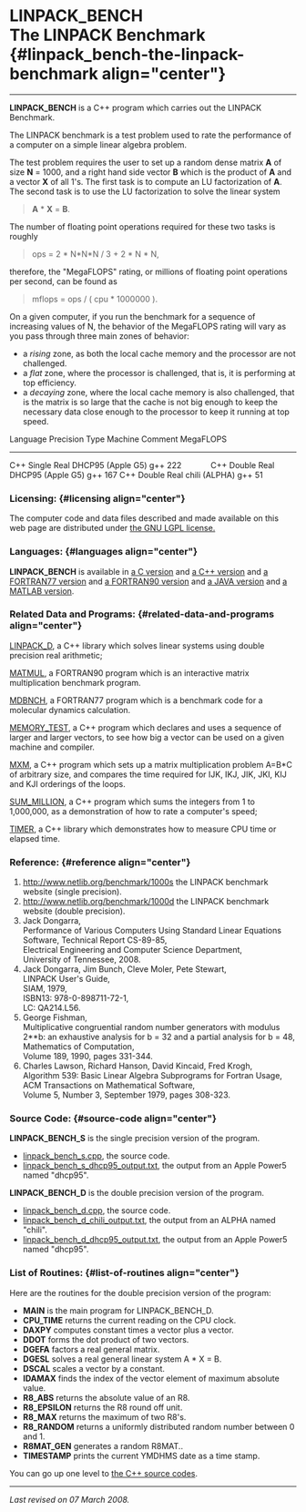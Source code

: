 LINPACK\_BENCH\
The LINPACK Benchmark {#linpack_bench-the-linpack-benchmark align="center"}
=====================

------------------------------------------------------------------------

**LINPACK\_BENCH** is a C++ program which carries out the LINPACK
Benchmark.

The LINPACK benchmark is a test problem used to rate the performance of
a computer on a simple linear algebra problem.

The test problem requires the user to set up a random dense matrix **A**
of size **N** = 1000, and a right hand side vector **B** which is the
product of **A** and a vector **X** of all 1's. The first task is to
compute an LU factorization of **A**. The second task is to use the LU
factorization to solve the linear system

> **A** \* **X** = **B**.

The number of floating point operations required for these two tasks is
roughly

> ops = 2 \* N\*N\*N / 3 + 2 \* N \* N,

therefore, the "MegaFLOPS" rating, or millions of floating point
operations per second, can be found as

> mflops = ops / ( cpu \* 1000000 ).

On a given computer, if you run the benchmark for a sequence of
increasing values of N, the behavior of the MegaFLOPS rating will vary
as you pass through three main zones of behavior:

-   a *rising* zone, as both the local cache memory and the processor
    are not challenged.
-   a *flat* zone, where the processor is challenged, that is, it is
    performing at top efficiency.
-   a *decaying* zone, where the local cache memory is also challenged,
    that is the matrix is so large that the cache is not big enough to
    keep the necessary data close enough to the processor to keep it
    running at top speed.

  Language   Precision   Type   Machine             Comment   MegaFLOPS
  ---------- ----------- ------ ------------------- --------- -----------
  C++        Single      Real   DHCP95 (Apple G5)   g++       222
                                                               
  C++        Double      Real   DHCP95 (Apple G5)   g++       167
  C++        Double      Real   chili (ALPHA)       g++       51

### Licensing: {#licensing align="center"}

The computer code and data files described and made available on this
web page are distributed under [the GNU LGPL
license.](../../txt/gnu_lgpl.txt)

### Languages: {#languages align="center"}

**LINPACK\_BENCH** is available in [a C
version](../../c_src/linpack_bench/linpack_bench.md) and [a C++
version](../../master/linpack_bench/linpack_bench.md) and [a
FORTRAN77 version](../../f77_src/linpack_bench/linpack_bench.md) and
[a FORTRAN90 version](../../f_src/linpack_bench/linpack_bench.md) and
[a JAVA version](../../j_src/linpack_bench/linpack_bench.md) and [a
MATLAB version](../../m_src/linpack_bench/linpack_bench.md).

### Related Data and Programs: {#related-data-and-programs align="center"}

[LINPACK\_D](../../master/linpack_d/linpack_d.md), a C++ library
which solves linear systems using double precision real arithmetic;

[MATMUL](../../f_src/matmul/matmul.md), a FORTRAN90 program which is
an interactive matrix multiplication benchmark program.

[MDBNCH](../../f77_src/mdbnch/mdbnch.md), a FORTRAN77 program which is
a benchmark code for a molecular dynamics calculation.

[MEMORY\_TEST](../../master/memory_test/memory_test.md), a C++
program which declares and uses a sequence of larger and larger vectors,
to see how big a vector can be used on a given machine and compiler.

[MXM](../../master/mxm/mxm.md), a C++ program which sets up a matrix
multiplication problem A=B\*C of arbitrary size, and compares the time
required for IJK, IKJ, JIK, JKI, KIJ and KJI orderings of the loops.

[SUM\_MILLION](../../master/sum_million/sum_million.md), a C++
program which sums the integers from 1 to 1,000,000, as a demonstration
of how to rate a computer's speed;

[TIMER](../../master/timer/timer.md), a C++ library which
demonstrates how to measure CPU time or elapsed time.

### Reference: {#reference align="center"}

1.  <http://www.netlib.org/benchmark/1000s> the LINPACK benchmark
    website (single precision).
2.  <http://www.netlib.org/benchmark/1000d> the LINPACK benchmark
    website (double precision).
3.  Jack Dongarra,\
    Performance of Various Computers Using Standard Linear Equations
    Software, Technical Report CS-89-85,\
    Electrical Engineering and Computer Science Department,\
    University of Tennessee, 2008.
4.  Jack Dongarra, Jim Bunch, Cleve Moler, Pete Stewart,\
    LINPACK User's Guide,\
    SIAM, 1979,\
    ISBN13: 978-0-898711-72-1,\
    LC: QA214.L56.
5.  George Fishman,\
    Multiplicative congruential random number generators with modulus
    2\*\*b: an exhaustive analysis for b = 32 and a partial analysis for
    b = 48,\
    Mathematics of Computation,\
    Volume 189, 1990, pages 331-344.
6.  Charles Lawson, Richard Hanson, David Kincaid, Fred Krogh,\
    Algorithm 539: Basic Linear Algebra Subprograms for Fortran Usage,\
    ACM Transactions on Mathematical Software,\
    Volume 5, Number 3, September 1979, pages 308-323.

### Source Code: {#source-code align="center"}

**LINPACK\_BENCH\_S** is the single precision version of the program.

-   [linpack\_bench\_s.cpp](linpack_bench_s.cpp), the source code.
-   [linpack\_bench\_s\_dhcp95\_output.txt](linpack_bench_s_dhcp95_output.txt),
    the output from an Apple Power5 named "dhcp95".

**LINPACK\_BENCH\_D** is the double precision version of the program.

-   [linpack\_bench\_d.cpp](linpack_bench_d.cpp), the source code.
-   [linpack\_bench\_d\_chili\_output.txt](linpack_bench_d_chili_output.txt),
    the output from an ALPHA named "chili".
-   [linpack\_bench\_d\_dhcp95\_output.txt](linpack_bench_d_dhcp95_output.txt),
    the output from an Apple Power5 named "dhcp95".

### List of Routines: {#list-of-routines align="center"}

Here are the routines for the double precision version of the program:

-   **MAIN** is the main program for LINPACK\_BENCH\_D.
-   **CPU\_TIME** returns the current reading on the CPU clock.
-   **DAXPY** computes constant times a vector plus a vector.
-   **DDOT** forms the dot product of two vectors.
-   **DGEFA** factors a real general matrix.
-   **DGESL** solves a real general linear system A \* X = B.
-   **DSCAL** scales a vector by a constant.
-   **IDAMAX** finds the index of the vector element of maximum absolute
    value.
-   **R8\_ABS** returns the absolute value of an R8.
-   **R8\_EPSILON** returns the R8 round off unit.
-   **R8\_MAX** returns the maximum of two R8's.
-   **R8\_RANDOM** returns a uniformly distributed random number between
    0 and 1.
-   **R8MAT\_GEN** generates a random R8MAT..
-   **TIMESTAMP** prints the current YMDHMS date as a time stamp.

You can go up one level to [the C++ source codes](../cpp_src.md).

------------------------------------------------------------------------

*Last revised on 07 March 2008.*
